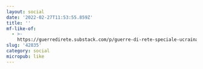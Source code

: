 ```yaml
---
layout: social
date: '2022-02-27T11:53:55.859Z'
title: ''
mf-like-of:
  - >-
    https://guerredirete.substack.com/p/guerre-di-rete-speciale-ucraina-cronache?r=16odki&utm_campaign=post&utm_medium=web
slug: '42835'
category: social
micropub: like
---
```

